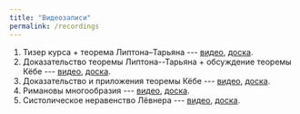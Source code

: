 ```yaml
---
title: "Видеозаписи"
permalink: /recordings
---
```


1. Тизер курса + теорема Липтона–Тарьяна --- [видео](https://drive.google.com/file/d/1RXC171bbQnui_-lpQU6ZCwRgLc0E3Bqb/view?usp=sharing), [доска]({{site.baseurl}}/whiteboard/lec1.pdf).
2. Доказательство теоремы Липтона--Тарьяна + обсуждение теоремы Кёбе --- [видео](https://drive.google.com/file/d/1jJeeImW5AalZdrlOjC12rS5cAM1UrwWk/view?usp=sharing), [доска]({{site.baseurl}}/whiteboard/lec2.pdf).
3. Доказательство и приложения теоремы Кёбе --- [видео](https://drive.google.com/file/d/10rpcVs1yATi4UOo51_uDN6ednXuu8kA-/view?usp=sharing), [доска]({{site.baseurl}}/whiteboard/lec3.pdf).
4. Римановы многообразия --- [видео](https://drive.google.com/file/d/14-M0MjPIZhafeg2Mxr_fHQLFfuNyqjtI/view?usp=sharing), [доска]({{site.baseurl}}/whiteboard/lec4.pdf).
5. Систолическое неравенство Лёвнера --- [видео](https://drive.google.com/file/d/17kAPEFyOLaSj0x0yQw3wYJq5TXzeo3NX/view?usp=sharing), [доска]({{site.baseurl}}/whiteboard/lec5.pdf).
